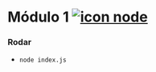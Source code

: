 # Módulo 1 [![icon node](https://icongr.am/devicon/nodejs-original.svg)](https://github.com/deppbrazil/rocketseat) # 

### Rodar ### 
* `node index.js`